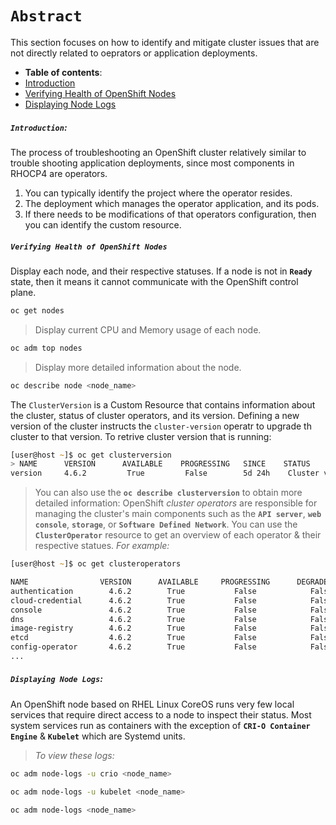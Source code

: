 # **`Abstract`**

This section focuses on how to identify and mitigate cluster issues that are not directly related to oeprators or application deployments.

-  **Table of contents**:
  - [Introduction](#introduction)
  - [Verifying Health of OpenShift Nodes](#verifying-health-of-openshift-nodes)
  - [Displaying Node Logs](#displaying-node-logs)

##### **`Introduction`:**
The process of troubleshooting an OpenShift cluster relatively similar to trouble shooting application deployments, since most components in RHOCP4 are operators. 
1. You can typically identify the project where the operator resides.
2. The deployment which manages the operator application, and its pods.
3. If there needs to be modifications of that operators configuration, then you can identify the custom resource.

##### **`Verifying Health of OpenShift Nodes`**
Display each node, and their respective statuses. If a node is not in **`Ready`** state, then it means it cannot communicate with the OpenShift control plane.
```zsh
oc get nodes
```
> Display current CPU and Memory usage of each node.
```zsh
oc adm top nodes
```
> Display more detailed information about the node.
```zsh
oc describe node <node_name>
```
The `ClusterVersion` is a Custom Resource that contains information about the cluster, status of cluster operators, and its version. Defining a new version of the cluster instructs the `cluster-version` operatr to upgrade th cluster to that version. To retrive cluster version that is running:
```zsh
[user@host ~]$ oc get clusterversion
> NAME      VERSION      AVAILABLE    PROGRESSING   SINCE    STATUS
version     4.6.2         True         False        5d 24h    Cluster version is 4.6.2 
``` 
> You can also use the **`oc describe clusterversion`** to obtain more detailed information:
OpenShift *cluster operators* are responsible for managing the cluster's main components such as the **`API server`**, **`web console`**, **`storage`**, or **`Software Defined Network`**. You can use the **`ClusterOperator`** resource to get an overview of each operator & their respective statues.
> *For example:*

```zsh
[user@host ~]$ oc get clusteroperators

NAME                VERSION      AVAILABLE     PROGRESSING      DEGRADED   SINCE
authentication        4.6.2        True           False            False    4d3h
cloud-credential      4.6.2        True           False            False    4d4h
console               4.6.2        True           False            False    5d30m
dns                   4.6.2        True           False            False    3d34m
image-registry        4.6.2        True           False            False    5d3h
etcd                  4.6.2        True           False            False    3d1h
config-operator       4.6.2        True           False            False    2d30m
...
```

##### **`Displaying Node Logs`:**

An OpenShift node based on RHEL Linux CoreOS runs very few local services that require direct access to a node to inspect their status. Most system services run as containers with the exception of **`CRI-O Container Engine`** & **`Kubelet`** which are Systemd units. 
> *To view these logs:*

```zsh
oc adm node-logs -u crio <node_name>
```
```zsh
oc adm node-logs -u kubelet <node_name>
```
```zsh
oc adm node-logs <node_name>
```


